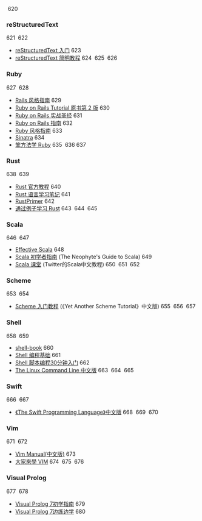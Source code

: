 ​
620
### reStructuredText
621
​
622
* [reStructuredText 入门](http://www.pythondoc.com/sphinx/rest.html)
623
* [reStructuredText 简明教程](http://jwch.sdut.edu.cn/book/rst.html)
624
​
625
​
626
### Ruby
627
​
628
* [Rails 风格指南](https://github.com/JuanitoFatas/rails-style-guide/blob/master/README-zhCN.md)
629
* [Ruby on Rails Tutorial 原书第 2 版](http://railstutorial-china.org)
630
* [Ruby on Rails 实战圣经](https://ihower.tw/rails4/)
631
* [Ruby on Rails 指南](http://guides.ruby-china.org)
632
* [Ruby 风格指南](https://github.com/JuanitoFatas/ruby-style-guide/blob/master/README-zhCN.md)
633
* [Sinatra](http://www.sinatrarb.com/intro-zh.html)
634
* [笨方法学 Ruby](http://lrthw.github.io)
635
​
636
​
637
### Rust
638
​
639
* [Rust 官方教程](https://github.com/KaiserY/rust-book-chinese)
640
* [Rust 语言学习笔记](https://github.com/photino/rust-notes)
641
* [RustPrimer](https://github.com/rustcc/RustPrimer)
642
* [通过例子学习 Rust](https://github.com/rustcc/rust-by-example/)
643
​
644
​
645
### Scala
646
​
647
* [Effective Scala](http://twitter.github.io/effectivescala/index-cn.html)
648
* [Scala 初学者指南](https://www.gitbook.com/book/windor/beginners-guide-to-scala/details) (The Neophyte's Guide to Scala)
649
* [Scala 课堂](http://twitter.github.io/scala_school/zh_cn/index.html) (Twitter的Scala中文教程)
650
​
651
​
652
### Scheme
653
​
654
* [Scheme 入门教程](http://deathking.github.io/yast-cn/) (《Yet Another Scheme Tutorial》中文版)
655
​
656
​
657
### Shell
658
​
659
* [shell-book](http://me.52fhy.com/shell-book/)
660
* [Shell 编程基础](http://wiki.ubuntu.org.cn/Shell%E7%BC%96%E7%A8%8B%E5%9F%BA%E7%A1%80)
661
* [Shell 脚本编程30分钟入门](https://github.com/qinjx/30min_guides/blob/master/shell.md)
662
* [The Linux Command Line 中文版](http://billie66.github.io/TLCL/book/zh)
663
​
664
​
665
### Swift
666
​
667
* [《The Swift Programming Language》中文版](https://www.gitbook.com/book/numbbbbb/-the-swift-programming-language-/details)
668
​
669
​
670
### Vim
671
​
672
* [Vim Manual(中文版)](http://man.chinaunix.net/newsoft/vi/doc/help.html)
673
* [大家來學 VIM](http://www.study-area.org/tips/vim/index.html)
674
​
675
​
676
### Visual Prolog
677
​
678
* [Visual Prolog 7初学指南](http://wiki.visual-prolog.com/index.php?title=A_Beginners_Guide_to_Visual_Prolog_in_Chinese)
679
* [Visual Prolog 7边练边学](http://wiki.visual-prolog.com/index.php?title=Visual_Prolog_for_Tyros_in_Chinese)
680
​